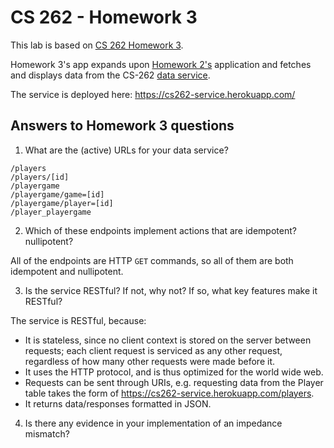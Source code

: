 # CS 262 - Homework 3

This lab is based on [CS 262 Homework 3](https://cs.calvin.edu/courses/cs/262/kvlinden/09is/homework.html).

Homework 3's app expands upon [Homework 2's](https://github.com/sudonotdisturb/CS262/tree/master/homework2) application and fetches and displays data from the CS-262 [data service](https://github.com/sudonotdisturb/CS262-Service).

The service is deployed here: <https://cs262-service.herokuapp.com/>


## Answers to Homework 3 questions

1. What are the (active) URLs for your data service?
```
/players
/players/[id]
/playergame
/playergame/game=[id]
/playergame/player=[id]
/player_playergame
```

2. Which of these endpoints implement actions that are idempotent? nullipotent?

All of the endpoints are HTTP `GET` commands, so all of them are both idempotent and nullipotent.

3. Is the service RESTful? If not, why not? If so, what key features make it RESTful?

The service is RESTful, because:
- It is stateless, since no client context is stored on the server between requests; each client request is serviced as any other request,
regardless of how many other requests were made before it.
- It uses the HTTP protocol, and is thus optimized for the world wide web.
- Requests can be sent through URIs, e.g. requesting data from the Player table takes the form of <https://cs262-service.herokuapp.com/players>.
- It returns data/responses formatted in JSON.

4. Is there any evidence in your implementation of an impedance mismatch?


